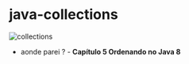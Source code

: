 # java-collections

![collections](https://i.postimg.cc/tRdKP7xb/collections-java.png)


-  aonde parei ? - **Capítulo 5 Ordenando no Java 8**
